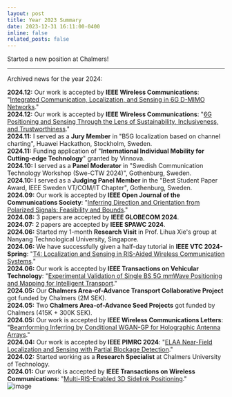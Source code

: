 ```yaml
---
layout: post
title: Year 2023 Summary
date: 2023-12-31 16:11:00-0400
inline: false
related_posts: false
---
```


Started a new position at Chalmers!

---

Archived news for the year 2024:

**2024.12:**  Our work is accepted by **IEEE Wireless Communications**: "[Integrated Communication, Localization, and Sensing in 6G D-MIMO Networks](https://arxiv.org/pdf/2403.19785)." \
**2024.12:**  Our work is accepted by **IEEE Wireless Communications**: "[6G Positioning and Sensing Through the Lens of Sustainability, Inclusiveness, and Trustworthiness](https://arxiv.org/pdf/2309.13602)." \
**2024.11:**  I served as a **Jury Member** in "B5G localization based on channel charting", Huawei Hackathon, Stockholm, Sweden.\
**2024.11:**  Funding application of "**International Individual Mobility for Cutting-edge Technology**" granted by Vinnova.\
**2024.10:**  I served as a **Panel Moderator** in "Swedish Communication Technology Workshop (Swe-CTW 2024)", Gothenburg, Sweden.\
**2024.10:**  I served as a **Judging Panel Member** in the "Best Student Paper Award, IEEE Sweden VT/COM/IT Chapter", Gothenburg, Sweden.\
**2024.09:**  Our work is accepted by **IEEE Open Journal of the Communications Society**: "[Inferring Direction and Orientation from Polarized Signals: Feasibility and Bounds](https://ieeexplore.ieee.org/document/10681525)." \
**2024.08:**  3 papers are accepted by **IEEE GLOBECOM 2024**.\
**2024.07:**  2 papers are accepted by **IEEE SPAWC 2024**.\
**2024.06:**  Started my 1-month **Research Visit** in Prof. Lihua Xie's group at Nanyang Technological University, Singapore.\
**2024.06:**  We have successfully given a half-day tutorial in **IEEE VTC 2024-Spring**: "[T4: Localization and Sensing in RIS-Aided Wireless Communication Systems](https://events.vtsociety.org/vtc2024-spring/conference-sessions/tutorials-available/t4-localization-and-sensing-in-ris-aided-wireless-communication-systems/)." \
**2024.06:**  Our work is accepted by **IEEE Transactions on Vehicular Technology**: "[Experimental Validation of Single BS 5G mmWave Positioning and Mapping for Intelligent Transport](https://ieeexplore.ieee.org/document/10568571)." \
**2024.05:**  Our **Chalmers Area-of-Advance Transport Collaborative Project** got funded by Chalmers (2M SEK).\
**2024.05:**  Two **Chalmers Area-of-Advance Seed Projects** got funded by Chalmers (415K + 300K SEK).\
**2024.05:**  Our work is accepted by **IEEE Wireless Communications Letters**: "[Beamforming Inferring by Conditional WGAN-GP for Holographic Antenna Arrays](https://arxiv.org/pdf/2405.00391)." \
**2024.04:**  Our work is accepted by **IEEE PIMRC 2024**: "[ELAA Near-Field Localization and Sensing with Partial Blockage Detection](https://arxiv.org/pdf/2402.15857)." \
**2024.02:**  Started working as a **Research Specialist** at Chalmers University of Technology.\
**2024.01:**  Our work is accepted by **IEEE Transactions on Wireless Communications**: "[Multi-RIS-Enabled 3D Sidelink Positioning](https://arxiv.org/pdf/2302.12459.pdf)." \
![image](https://github.com/user-attachments/assets/b4aa180d-aad0-4f32-8cb1-d14ddab2c5b3)


